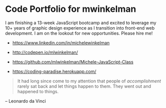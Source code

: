 
# Code Portfolio for mwinkelman

I am finishing a 13-week JavaScript bootcamp and excited to leverage my 10+ years of graphic design experience as I transition into front-end web development. I am on the lookout for new opportunities. Please hire me!


- https://www.linkedin.com/in/michelewinkelman

- http://codepen.io/mlwinkelman/

- https://github.com/mlwinkelman/Michele-JavaScript-Class

- https://coding-paradise.herokuapp.com/



> It had long since come to my attention
> that people of *accomplishment*
> rarely sat back and let things happen
> to them. They went out and happened
> to things.

– Leonardo da Vinci



